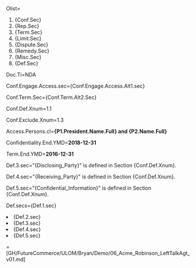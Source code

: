 Olist=<ol><li>{Conf.Sec}<li>{Rep.Sec}<li>{Term.Sec}<li>{Limit.Sec}<li>{Dispute.Sec}<li>{Remedy.Sec}<li>{Misc.Sec}<li>{Def.Sec}</ol>

Doc.Ti=NDA

Conf.Engage.Access.sec={Conf.Engage.Access.Alt1.sec}

Conf.Term.Sec={Conf.Term.Alt2.Sec}

Conf.Def.Xnum=1.1

Conf.Exclude.Xnum=1.3

Access.Persons.cl=<b>{P1.President.Name.Full} and {P2.Name.Full}</b>

Confidentiality.End.YMD=<b>2018-12-31</b>

Term.End.YMD=<b>2016-12-31</b>

Def.3.sec="{Disclosing_Party}" is defined in Section {Conf.Def.Xnum}.

Def.4.sec="{Receiving_Party}" is defined in Section {Conf.Def.Xnum}.

Def.5.sec="{Confidential_Information}" is defined in Section {Conf.Def.Xnum}.

Def.secs={Def.1.sec}<li>{Def.2.sec}<li>{Def.3.sec}<li>{Def.4.sec}<li>{Def.5.sec}
  
=[GH/FutureCommerce/ULOM/Bryan/Demo/06_Acme_Robinson_LeftTalkAgt_v01.md]